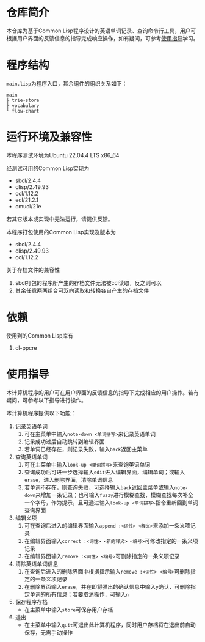 # 仓库简介
本仓库为基于Common Lisp程序设计的英语单词记录、查询命令行工具，用户可根据用户界面的反馈信息的指导完成响应操作，如有疑问，可参考[使用指导](#使用指导)学习。

# 程序结构
`main.lisp`为程序入口，其余组件的组织关系如下：
```
main
├ trie-store
├ vocabulary
└ flow-chart
```

# 运行环境及兼容性
本程序测试环境为Ubuntu 22.04.4 LTS x86_64

经测试可用的Common Lisp实现为
- sbcl/2.4.4
- clisp/2.49.93
- ccl/1.12.2
- ecl/21.2.1
- cmucl/21e

若其它版本或实现中无法运行，请提供反馈。

本程序打包使用的Common Lisp实现及版本为
- sbcl/2.4.4
- clisp/2.49.93
- ccl/1.12.2

关于存档文件的兼容性
1. sbcl打包的程序所产生的存档文件无法被ccl读取，反之则可以
2. 其余任意两两组合可双向读取和转换各自产生的存档文件

# 依赖
使用到的Common Lisp库有
1. cl-ppcre

# 使用指导
本计算机程序的用户可在用户界面的反馈信息的指导下完成相应的用户操作。若有疑问，可参考以下指导进行操作。

本计算机程序提供以下功能：
1. 记录英语单词
   1. 可在主菜单中输入`note-down <单词拼写>`来记录英语单词
   2. 记录成功过后自动跳转到编辑界面
   3. 若单词已经存在，则记录失败，输入`back`返回主菜单
2. 查询英语单词
   1. 可在主菜单中输入`look-up <单词拼写>`来查询英语单词
   2. 查询成功后可进一步选择输入`edit`进入编辑界面，编辑单词；或输入`erase`，进入删除界面，清除单词信息
   3. 若单词不存在，则查询失败，可选择输入`back`返回主菜单或输入`note-down`来增加一条记录；也可输入`fuzzy`进行模糊查找，模糊查找每次补全一个字母，作为提示，且可通过输入`look-up <单词拼写>`指令重新回到单词查询界面
3. 编辑义项
   1. 可在查询后进入的编辑界面输入`append :<词性> <释义>`来添加一条义项记录
   2. 在编辑界面输入`correct :<词性> <新的释义> <编号>`可修改指定的一条义项记录
   3. 在编辑界面输入`remove :<词性> <编号>`可删除指定的一条义项记录
4. 清除英语单词信息
   1. 在查询后进入的删除界面中根据指示输入`remove :<词性> <编号>`可删除指定的一条义项记录
   2. 在删除界面输入`erase`，并在即将弹出的确认信息中输入`y`确认，可删除指定单词的所有信息；若要取消操作，可输入`n`
5. 保存程序存档
   - 在主菜单中输入`store`可保存用户存档
6. 退出
   - 在主菜单中输入`quit`可退出此计算机程序，同时用户存档将在退出前自动保存，无需手动操作


